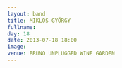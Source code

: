 ```yaml
---
layout: band
title: MIKLOS GYÖRGY
fullname: 
day: 18
date: 2013-07-18 18:00
image: 
venue: BRUNO UNPLUGGED WINE GARDEN
---
```



